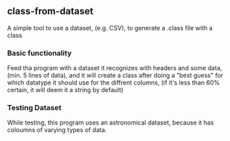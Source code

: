 ## class-from-dataset
A simple tool to use a dataset, (e.g. CSV), to generate a .class file with a class

### Basic functionality
Feed tha program with a dataset it recognizes with headers and some data, (min. 5 lines of data), and it will create a class after doing a "best guess" for which datatype it should use for the diffrent columns, (if it's less than 60% certain, it will deem it a string by default)

### Testing Dataset
While testing, this program uses an astronomical dataset, because it has coloumns of varying types of data.